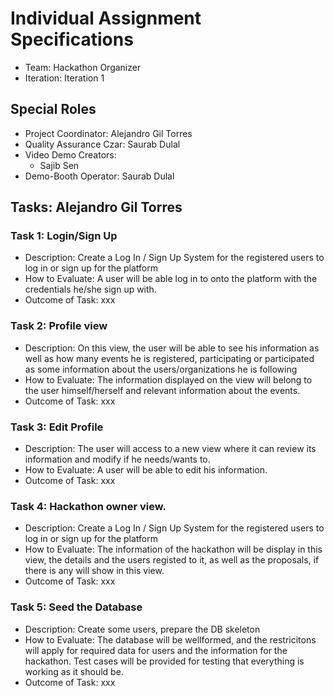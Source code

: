 # Individual Assignment Specifications

- Team: Hackathon Organizer
- Iteration: Iteration 1

## Special Roles

- Project Coordinator: Alejandro Gil Torres 
- Quality Assurance Czar: Saurab Dulal
- Video Demo Creators:
  - Sajib Sen
- Demo-Booth Operator: Saurab Dulal

## Tasks: Alejandro Gil Torres

### Task 1: Login/Sign Up
- Description: Create a Log In / Sign Up System for the registered users to log in or sign up for the platform
- How to Evaluate: A user will be able log in to onto the platform with the credentials he/she sign up with.
- Outcome of Task: xxx 

### Task 2: Profile view
- Description: On this view, the user will be able to see his information as well as how many events he is registered, participating or participated as some information about the users/organizations he is following
- How to Evaluate: The information displayed on the view will belong to the user himself/herself and relevant information about the events.
- Outcome of Task: xxx

### Task 3: Edit Profile
- Description: The user will access to a new view where it can review its information and modify if he needs/wants to.
- How to Evaluate: A user will be able to edit his information.
- Outcome of Task: xxx

### Task 4: Hackathon owner view.
- Description: Create a Log In / Sign Up System for the registered users to log in or sign up for the platform
- How to Evaluate: The information of the hackathon will be display in this view, the details and the users registed to it, as well as the proposals, if there is any will show in this view.
- Outcome of Task: xxx

### Task 5: Seed the Database
- Description: Create some users, prepare the DB skeleton
- How to Evaluate: The database will be wellformed, and the restricitons will apply  for required data for users and the information for the hackathon. Test cases will be provided for testing that everything is working as it should be.
- Outcome of Task: xxx